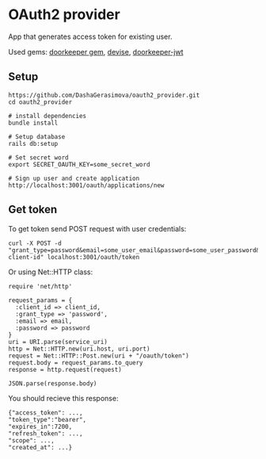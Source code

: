 # OAuth2 provider
App that generates access token for existing user.

Used gems: [doorkeeper gem](https://github.com/applicake/doorkeeper), [devise](https://github.com/plataformatec/devise), [doorkeeper-jwt](https://github.com/chriswarren/doorkeeper-jwt)
## Setup 
```
https://github.com/DashaGerasimova/oauth2_provider.git
cd oauth2_provider

# install dependencies
bundle install

# Setup database
rails db:setup

# Set secret word
export SECRET_OAUTH_KEY=some_secret_word

# Sign up user and create application
http://localhost:3001/oauth/applications/new
```
## Get token
To get token send POST request with user credentials:
```
curl -X POST -d "grant_type=password&email=some_user_email&password=some_user_password&client_id=your-client-id" localhost:3001/oauth/token
```

Or using Net::HTTP class:
```
require 'net/http'

request_params = {
  :client_id => client_id,
  :grant_type => 'password',
  :email => email,
  :password => password
}
uri = URI.parse(service_uri)
http = Net::HTTP.new(uri.host, uri.port)
request = Net::HTTP::Post.new(uri + "/oauth/token")
request.body = request_params.to_query
response = http.request(request)

JSON.parse(response.body)
```

You should recieve this response:
```
{"access_token": ...,
"token_type":"bearer",
"expires_in":7200,
"refresh_token": ...,
"scope": ...,
"created_at": ...}
```
